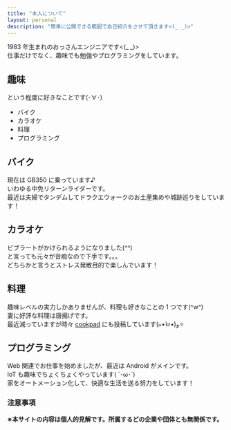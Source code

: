 ```yaml
---
title: "本人について"
layout: personal
description: "簡単に公開できる範囲で自己紹介をさせて頂きます<(_ _)>"
---
```


1983 年生まれのおっさんエンジニアです<(_ _)>  
仕事だけでなく、趣味でも勉強やプログラミングをしています。

## 趣味
という程度に好きなことです(･∀･)

- バイク
- カラオケ
- 料理
- プログラミング

## バイク

現在は GB350 に乗っています♪  
いわゆる中免リターンライダーです。  
最近は夫婦でタンデムしてドラクエウォークのお土産集めや城跡巡りをしています！

## カラオケ

ビブラートがかけられるようになりました(*^^*)  
と言っても元々が音痴なので下手です。。。  
どちらかと言うとストレス発散目的で楽しんでいます！

## 料理

趣味レベルの実力しかありませんが、料理も好きなことの 1 つです(^w^)  
妻に好評な料理は唐揚げです。  
最近減っていますが時々 [cookpad](https://cookpad.com/kitchen/7832864) にも投稿しています(๑•̀ㅂ•́)و✧

## プログラミング

Web 関連でお仕事を始めましたが、最近は Android がメインです。  
IoT も趣味でちょくちょくやっています( `･ω･´)  
家をオートメーション化して、快適な生活を送る努力をしています！

### 注意事項

<strong class="dark-red">※本サイトの内容は個人的見解です。所属するどの企業や団体とも無関係です。</span>